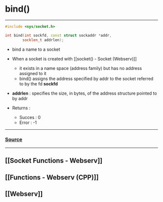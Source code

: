 # bind()
---
~~~cpp
#include <sys/socket.h>

int bind(int sockfd, const struct sockaddr *addr,
        socklen_t addrlen);
~~~
- bind a name to a socket
- When a socket is created with [[socket() - Socket (Webserv)]]
	- it exists in a name space (address family) but has no address assigned to it
	- bind() assigns the address specified by addr to the socket referred to by the fd **sockfd**
- **addrlen** : specifies the size, in bytes, of the address structure pointed to by addr

- Returns :
	- Succes : 0
	- Error : -1
---
### [Source](https://man7.org/linux/man-pages/man2/bind.2.html)
---
## [[Socket Functions - Webserv]]
## [[Functions - Webserv (CPP)]]
## [[Webserv]]